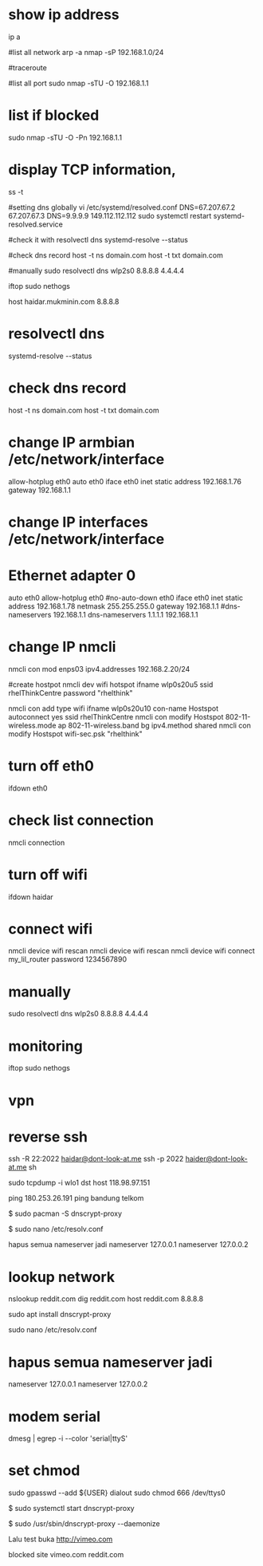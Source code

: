 # show ip address
ip a

#list all network
arp -a
nmap -sP 192.168.1.0/24

#traceroute

#list all port
sudo nmap -sTU -O 192.168.1.1

# list if blocked
sudo nmap -sTU -O -Pn 192.168.1.1

# display TCP information,
ss -t

#setting dns globally
vi /etc/systemd/resolved.conf
DNS=67.207.67.2 67.207.67.3
DNS=9.9.9.9 149.112.112.112
sudo systemctl restart systemd-resolved.service

#check it with
resolvectl dns
systemd-resolve --status

#check dns record
host -t ns domain.com
host -t txt domain.com

#manually 
sudo resolvectl dns wlp2s0 8.8.8.8 4.4.4.4

iftop 
sudo nethogs

host haidar.mukminin.com 8.8.8.8 
# resolvectl dns
systemd-resolve --status

# check dns record
host -t ns domain.com
host -t txt domain.com

# change IP armbian /etc/network/interface
allow-hotplug eth0
auto eth0
iface eth0 inet static
        address 192.168.1.76
        gateway 192.168.1.1
        
# change IP interfaces /etc/network/interface
# Ethernet adapter 0
auto eth0
allow-hotplug eth0
#no-auto-down eth0
iface eth0 inet static
address 192.168.1.78
netmask 255.255.255.0
gateway 192.168.1.1
#dns-nameservers 192.168.1.1
dns-nameservers 1.1.1.1 192.168.1.1

# change IP nmcli
nmcli con mod enps03 ipv4.addresses 192.168.2.20/24

#create hostpot 
nmcli dev wifi hotspot ifname wlp0s20u5 ssid rhelThinkCentre password "rhelthink"

nmcli con add type wifi ifname wlp0s20u10 con-name Hostspot autoconnect yes ssid rhelThinkCentre
nmcli con modify Hostspot 802-11-wireless.mode ap 802-11-wireless.band bg ipv4.method shared
nmcli con modify Hostspot wifi-sec.psk "rhelthink"

# turn off eth0
ifdown eth0

# check list connection
nmcli connection

# turn off wifi
ifdown haidar

# connect wifi 
nmcli device wifi rescan
nmcli device wifi rescan
nmcli device wifi connect my_lil_router password 1234567890

# manually 
sudo resolvectl dns wlp2s0 8.8.8.8 4.4.4.4

# monitoring
iftop 
sudo nethogs

# vpn 

# reverse ssh
ssh -R 22:2022 haidar@dont-look-at.me
ssh -p 2022 haider@dont-look-at.me sh

sudo tcpdump -i wlo1 dst host 118.98.97.151

ping 180.253.26.191
ping bandung telkom

$ sudo pacman -S dnscrypt-proxy

$ sudo nano /etc/resolv.conf

hapus semua nameserver jadi
nameserver 127.0.0.1
nameserver 127.0.0.2

# lookup network
nslookup reddit.com
dig reddit.com
host reddit.com 8.8.8.8 

sudo apt install  dnscrypt-proxy

sudo nano /etc/resolv.conf

# hapus semua nameserver jadi
nameserver 127.0.0.1
nameserver 127.0.0.2

# modem serial
dmesg | egrep -i --color 'serial|ttyS'

# set chmod 
sudo gpasswd --add ${USER} dialout
sudo chmod 666 /dev/ttys0

$ sudo systemctl start dnscrypt-proxy

$ sudo /usr/sbin/dnscrypt-proxy --daemonize

Lalu test buka http://vimeo.com


blocked site
vimeo.com
reddit.com

